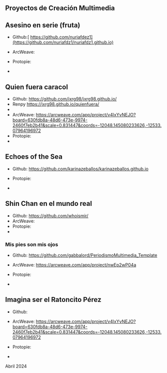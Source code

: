 
## Proyectos de Creación Multimedia


## Asesino en serie (fruta)
* Github:[ https://github.com/nuriafdez1](https://github.com/nuriafdz1/nuriafdz1.github.io)

* ArcWeave: 
* Protopie:
* 



## Quien fuera caracol
* Github:  https://github.com/jxrg98/jxrg98.github.io/
* Renpy https://jxrg98.github.io/quienfuera/
* 
* ArcWeave: https://arcweave.com/app/project/v4lxYvNEJO?board=630fdb8a-48d6-473e-9974-2460f7eb2b41&scale=0.831447&coords=-12048.145080233626,-12533.07964196972
* Protopie:
* 



## Echoes of the Sea
* Github: https://github.com/karinazeballos/karinazeballos.github.io

* Protopie:
* 




## Shin Chan en el mundo real

* Github:  https://github.com/whoismir/
* ArcWeave:
* Protopie:
* 





### Mis pies son mis ojos


* Github: https://github.com/gabbalord/PeriodismoMultimedia_Template
* ArcWeave: https://arcweave.com/app/project/nwEp2wP04a

* Protopie:
* 



## Imagina ser el Ratoncito Pérez

* Github:
* ArcWeave: https://arcweave.com/app/project/v4lxYvNEJO?board=630fdb8a-48d6-473e-9974-2460f7eb2b41&scale=0.831447&coords=-12048.145080233626,-12533.07964196972

* Protopie:
* 




Abril 2024

